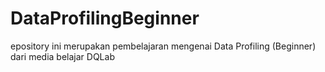# DataProfilingBeginner
epository ini merupakan pembelajaran mengenai Data Profiling (Beginner) dari media belajar DQLab
